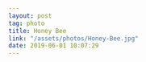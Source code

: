 ```yaml
---
layout: post
tag: photo
title: Honey Bee
link: "/assets/photos/Honey-Bee.jpg"
date: 2019-06-01 10:07:29
---
```

